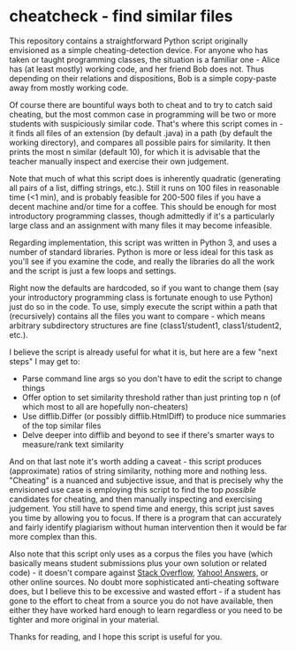 cheatcheck - find similar files
=======

This repository contains a straightforward Python script originally envisioned as a simple cheating-detection device. For anyone who has taken or taught programming classes, the situation is a familiar one - Alice has (at least mostly) working code, and her friend Bob does not. Thus depending on their relations and dispositions, Bob is a simple copy-paste away from mostly working code.

Of course there are bountiful ways both to cheat and to try to catch said cheating, but the most common case in programming will be two or more students with suspiciously similar code. That's where this script comes in - it finds all files of an extension (by default .java) in a path (by default the working directory), and compares all possible pairs for similarity. It then prints the most n similar (default 10), for which it is advisable that the teacher manually inspect and exercise their own judgement.

Note that much of what this script does is inherently quadratic (generating all pairs of a list, diffing strings, etc.). Still it runs on 100 files in reasonable time (<1 min), and is probably feasible for 200-500 files if you have a decent machine and/or time for a coffee. This should be enough for most introductory programming classes, though admittedly if it's a particularly large class and an assignment with many files it may become infeasible.

Regarding implementation, this script was written in Python 3, and uses a number of standard libraries. Python is more or less ideal for this task as you'll see if you examine the code, and really the libraries do all the work and the script is just a few loops and settings.

Right now the defaults are hardcoded, so if you want to change them (say your introductory programming class is fortunate enough to use Python) just do so in the code. To use, simply execute the script within a path that (recursively) contains all the files you want to compare - which means arbitrary subdirectory structures are fine (class1/student1, class1/student2, etc.).

I believe the script is already useful for what it is, but here are a few "next steps" I may get to:
- Parse command line args so you don't have to edit the script to change things
- Offer option to set similarity threshold rather than just printing top n (of which most to all are hopefully non-cheaters)
- Use difflib.Differ (or possibly difflib.HtmlDiff) to produce nice summaries of the top similar files
- Delve deeper into difflib and beyond to see if there's smarter ways to measure/rank text similarity

And on that last note it's worth adding a caveat - this script produces (approximate) ratios of string similarity, nothing more and nothing less. "Cheating" is a nuanced and subjective issue, and that is precisely why the envisioned use case is employing this script to find the top *possible* candidates for cheating, and then manually inspecting and exercising judgement. You still have to spend time and energy, this script just saves you time by allowing you to focus. If there is a program that can accurately and fairly identify plagiarism without human intervention then it would be far more complex than this.

Also note that this script only uses as a corpus the files you have (which basically means student submissions plus your own solution or related code) - it doesn't compare against [Stack Overflow](http://stackoverflow.com/), [Yahoo! Answers](https://answers.yahoo.com/), or other online sources. No doubt more sophisticated anti-cheating software does, but I believe this to be excessive and wasted effort - if a student has gone to the effort to cheat from a source you do not have available, then either they have worked hard enough to learn regardless or you need to be tighter and more original in your material.

Thanks for reading, and I hope this script is useful for you.
